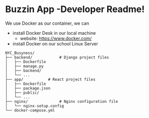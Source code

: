 # **Buzzin App -Developer Readme!** 

We use Docker as our container, we can
- install Docker Desk in our local machine
    - website: https://www.docker.com/
- install Docker on our school Linux Server

```
NYC_Busyness/
├── backend/            # Django project files
│   ├── Dockerfile
│   ├── manage.py
│   ├── backend/
│   └── ...
├── app/           # React project files
│   ├── Dockerfile
│   ├── package.json
│   ├── public/
│   └── ...
├── nginx/              # Nginx configuration file
│   └── nginx-setup.config
└── docker-compose.yml
```






